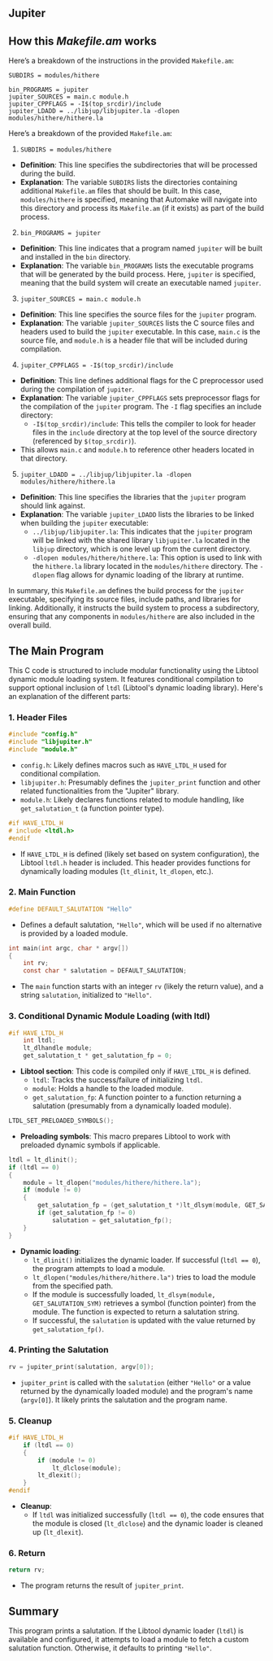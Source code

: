 ## Jupiter

## How this _Makefile.am_ works

Here’s a breakdown of the instructions in the provided `Makefile.am`:

```
SUBDIRS = modules/hithere

bin_PROGRAMS = jupiter
jupiter_SOURCES = main.c module.h
jupiter_CPPFLAGS = -I$(top_srcdir)/include
jupiter_LDADD = ../libjup/libjupiter.la -dlopen modules/hithere/hithere.la
```

Here’s a breakdown of the provided `Makefile.am`:

1. `SUBDIRS = modules/hithere`
- **Definition**: This line specifies the subdirectories that will be processed during the build.
- **Explanation**: The variable `SUBDIRS` lists the directories containing additional `Makefile.am` files that should be built. In this case, `modules/hithere` is specified, meaning that Automake will navigate into this directory and process its `Makefile.am` (if it exists) as part of the build process.

2. `bin_PROGRAMS = jupiter`
- **Definition**: This line indicates that a program named `jupiter` will be built and installed in the `bin` directory.
- **Explanation**: The variable `bin_PROGRAMS` lists the executable programs that will be generated by the build process. Here, `jupiter` is specified, meaning that the build system will create an executable named `jupiter`.

3. `jupiter_SOURCES = main.c module.h`
- **Definition**: This line specifies the source files for the `jupiter` program.
- **Explanation**: The variable `jupiter_SOURCES` lists the C source files and headers used to build the `jupiter` executable. In this case, `main.c` is the source file, and `module.h` is a header file that will be included during compilation.

4. `jupiter_CPPFLAGS = -I$(top_srcdir)/include`
- **Definition**: This line defines additional flags for the C preprocessor used during the compilation of `jupiter`.
- **Explanation**: The variable `jupiter_CPPFLAGS` sets preprocessor flags for the compilation of the `jupiter` program. The `-I` flag specifies an include directory:
  - `-I$(top_srcdir)/include`: This tells the compiler to look for header files in the `include` directory at the top level of the source directory (referenced by `$(top_srcdir)`).
- This allows `main.c` and `module.h` to reference other headers located in that directory.

5. `jupiter_LDADD = ../libjup/libjupiter.la -dlopen modules/hithere/hithere.la`
- **Definition**: This line specifies the libraries that the `jupiter` program should link against.
- **Explanation**: The variable `jupiter_LDADD` lists the libraries to be linked when building the `jupiter` executable:
  - `../libjup/libjupiter.la`: This indicates that the `jupiter` program will be linked with the shared library `libjupiter.la` located in the `libjup` directory, which is one level up from the current directory.
  - `-dlopen modules/hithere/hithere.la`: This option is used to link with the `hithere.la` library located in the `modules/hithere` directory. The `-dlopen` flag allows for dynamic loading of the library at runtime.

In summary, this `Makefile.am` defines the build process for the `jupiter` executable, specifying its source files, include paths, and libraries for linking. Additionally, it instructs the build system to process a subdirectory, ensuring that any components in `modules/hithere` are also included in the overall build.

## The Main Program

This C code is structured to include modular functionality using the Libtool dynamic module loading system. It features conditional compilation to support optional inclusion of `ltdl` (Libtool's dynamic loading library). Here's an explanation of the different parts:

### 1. **Header Files**
```c
#include "config.h"
#include "libjupiter.h"
#include "module.h"
```
- `config.h`: Likely defines macros such as `HAVE_LTDL_H` used for conditional compilation.
- `libjupiter.h`: Presumably defines the `jupiter_print` function and other related functionalities from the "Jupiter" library.
- `module.h`: Likely declares functions related to module handling, like `get_salutation_t` (a function pointer type).

```c
#if HAVE_LTDL_H
# include <ltdl.h>
#endif
```
- If `HAVE_LTDL_H` is defined (likely set based on system configuration), the Libtool `ltdl.h` header is included. This header provides functions for dynamically loading modules (`lt_dlinit`, `lt_dlopen`, etc.).

### 2. **Main Function**
```c
#define DEFAULT_SALUTATION "Hello"
```
- Defines a default salutation, `"Hello"`, which will be used if no alternative is provided by a loaded module.

```c
int main(int argc, char * argv[])
{
    int rv;
    const char * salutation = DEFAULT_SALUTATION;
```
- The `main` function starts with an integer `rv` (likely the return value), and a string `salutation`, initialized to `"Hello"`.

### 3. **Conditional Dynamic Module Loading (with ltdl)**
```c
#if HAVE_LTDL_H
    int ltdl;
    lt_dlhandle module;
    get_salutation_t * get_salutation_fp = 0;
```
- **Libtool section**: This code is compiled only if `HAVE_LTDL_H` is defined.
    - `ltdl`: Tracks the success/failure of initializing `ltdl`.
    - `module`: Holds a handle to the loaded module.
    - `get_salutation_fp`: A function pointer to a function returning a salutation (presumably from a dynamically loaded module).

```c
LTDL_SET_PRELOADED_SYMBOLS();
```
- **Preloading symbols**: This macro prepares Libtool to work with preloaded dynamic symbols if applicable.

```c
ltdl = lt_dlinit();
if (ltdl == 0)
{
    module = lt_dlopen("modules/hithere/hithere.la");
    if (module != 0)
    {
        get_salutation_fp = (get_salutation_t *)lt_dlsym(module, GET_SALUTATION_SYM);
        if (get_salutation_fp != 0)
            salutation = get_salutation_fp();
    }
}
```
- **Dynamic loading**:
    - `lt_dlinit()` initializes the dynamic loader. If successful (`ltdl == 0`), the program attempts to load a module.
    - `lt_dlopen("modules/hithere/hithere.la")` tries to load the module from the specified path.
    - If the module is successfully loaded, `lt_dlsym(module, GET_SALUTATION_SYM)` retrieves a symbol (function pointer) from the module. The function is expected to return a salutation string.
    - If successful, the `salutation` is updated with the value returned by `get_salutation_fp()`.

### 4. **Printing the Salutation**
```c
rv = jupiter_print(salutation, argv[0]);
```
- `jupiter_print` is called with the `salutation` (either `"Hello"` or a value returned by the dynamically loaded module) and the program's name (`argv[0]`). It likely prints the salutation and the program name.

### 5. **Cleanup**
```c
#if HAVE_LTDL_H
    if (ltdl == 0)
    {
        if (module != 0)
            lt_dlclose(module);
        lt_dlexit();
    }
#endif
```
- **Cleanup**:
    - If `ltdl` was initialized successfully (`ltdl == 0`), the code ensures that the module is closed (`lt_dlclose`) and the dynamic loader is cleaned up (`lt_dlexit`).

### 6. **Return**
```c
return rv;
```
- The program returns the result of `jupiter_print`.

## Summary

This program prints a salutation. If the Libtool dynamic loader (`ltdl`) is available and configured, it attempts to load a module to fetch a custom salutation function. Otherwise, it defaults to printing `"Hello"`.